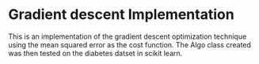 # Gradient descent Implementation

This is an implementation of the gradient descent optimization technique using the mean squared error as the cost function. The Algo class created was then tested on the diabetes datset in scikit learn.
